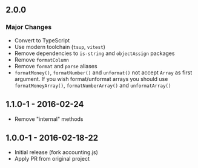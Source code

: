 
## 2.0.0

### Major Changes

- Convert to TypeScript
- Use modern toolchain (`tsup`, `vitest`)
- Remove dependencies to `is-string` and `objectAssign` packages
- Remove `formatColumn`
- Remove `format` and `parse` aliases
- `formatMoney()`, `formatNumber()` and `unformat()` not accept `Array` as first argument. If you wish format/unformat arrays you should use `formatMoneyArray()`, `formatNumberArray()` and `unformatArray()`

## 1.1.0-1 - 2016-02-24

- Remove "internal" methods

## 1.0.0-1 - 2016-02-18-22

- Initial release (fork accounting.js)
- Apply PR from original project
